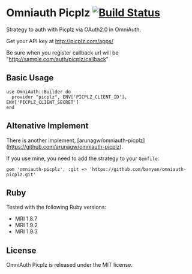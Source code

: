 # Omniauth Picplz [![Build Status](https://secure.travis-ci.org/banyan/omniauth-picplz.png)](http://travis-ci.org/banyan/omniauth-picplz)

Strategy to auth with Picplz via OAuth2.0 in OmniAuth.

Get your API key at http://picplz.com/apps/

Be sure when you register callback url will be "http://sample.com/auth/picplz/callback"

## Basic Usage

    use OmniAuth::Builder do
      provider "picplz", ENV['PICPLZ_CLIENT_ID'], ENV['PICPLZ_CLIENT_SECRET']
    end

## Altenative Implement

There is another implement, [arunagw/omniauth-picplz] (https://github.com/arunagw/omniauth-picplz).

If you use mine, you need to add the strategy to your `Gemfile`:

    gem 'omniauth-picplz', :git => 'https://github.com/banyan/omniauth-picplz.git'

## Ruby

Tested with the following Ruby versions:

- MRI 1.8.7
- MRI 1.9.2
- MRI 1.9.3

## License

OmniAuth Picplz is released under the MIT license.
